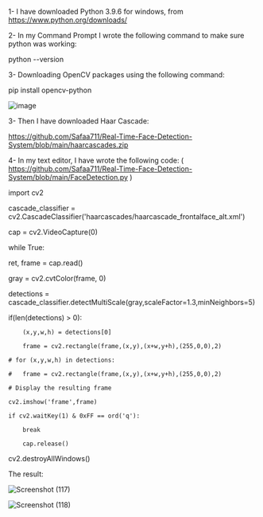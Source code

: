 1- I have downloaded Python 3.9.6 for windows, from https://www.python.org/downloads/

2- In my Command Prompt I wrote the following command to make sure python was working:

python --version 

3- Downloading OpenCV packages using the following command:

pip install opencv-python

![image](https://user-images.githubusercontent.com/85526390/128372318-fdf27c0f-4d25-4907-ab74-33f808660fe5.png)

3- Then I have downloaded Haar Cascade:

https://github.com/Safaa711/Real-Time-Face-Detection-System/blob/main/haarcascades.zip

4- In my text editor, I have wrote the following code: ( https://github.com/Safaa711/Real-Time-Face-Detection-System/blob/main/FaceDetection.py )

import cv2

cascade_classifier = cv2.CascadeClassifier('haarcascades/haarcascade_frontalface_alt.xml')

cap = cv2.VideoCapture(0)

while True:
   
   ret, frame = cap.read()
  
  gray = cv2.cvtColor(frame, 0)
   
   detections = cascade_classifier.detectMultiScale(gray,scaleFactor=1.3,minNeighbors=5)
  
  if(len(detections) > 0):
    
        (x,y,w,h) = detections[0]
        
        frame = cv2.rectangle(frame,(x,y),(x+w,y+h),(255,0,0),2)

    # for (x,y,w,h) in detections:
    
    # 	frame = cv2.rectangle(frame,(x,y),(x+w,y+h),(255,0,0),2)

    # Display the resulting frame
    
    cv2.imshow('frame',frame)
    
    if cv2.waitKey(1) & 0xFF == ord('q'):
    
        break
        
        cap.release()

cv2.destroyAllWindows()

The result:

![Screenshot (117)](https://user-images.githubusercontent.com/85526390/128439288-6ad7833f-c0a9-4b77-9baa-1af01fa6d767.png)

![Screenshot (118)](https://user-images.githubusercontent.com/85526390/128439316-23d409fa-2c9b-465b-8046-b84af0c432e8.png)












